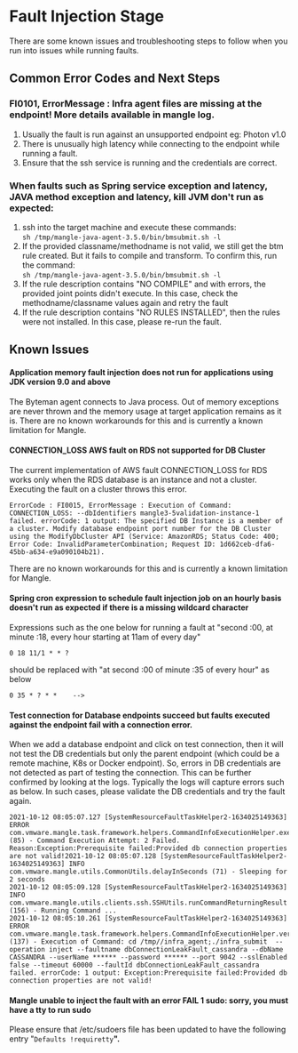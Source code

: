 # Fault Injection Stage

There are some known issues and troubleshooting steps to follow when you run into issues while running faults.

## **Common Error Codes and Next Steps**

### FI0101, ErrorMessage : Infra agent files are missing at the endpoint! More details available in mangle log.

1. Usually the fault is run against an unsupported endpoint eg: Photon v1.0
2. There is unusually high latency while connecting to the endpoint while running a fault.
3. Ensure that the ssh service is running and the credentials are correct.

### **When faults such as** Spring service exception and latency, JAVA method exception and latency, kill JVM don't run as expected:

1. ssh into the target machine and execute these commands:\
   &#x20;      `sh /tmp/mangle-java-agent-3.5.0/bin/bmsubmit.sh -l`
2. If the provided classname/methodname is not valid, we still get the btm rule created. But it fails to compile and transform. To confirm this, run the command:\
   &#x20;  `sh /tmp/mangle-java-agent-3.5.0/bin/bmsubmit.sh -l`
3. If the rule description contains "NO COMPILE" and with errors, the provided joint points didn't execute. In this case, check the methodname/classname values again and retry the fault
4. If the rule description contains "NO RULES INSTALLED", then the rules were not installed. In this case, please  re-run the fault.

## **Known Issues**

#### Application memory fault injection does not run for applications using JDK version 9.0 and above

The Byteman agent connects to Java process. Out of memory exceptions are never thrown and the memory usage at target application remains as it is. There are no known workarounds for this and is currently a known limitation for Mangle.

#### CONNECTION\_LOSS AWS fault on RDS not supported for DB Cluster

The current implementation of AWS fault CONNECTION\_LOSS for RDS works only when the RDS database is an instance and not a cluster. Executing the fault on a cluster throws this error.

```
ErrorCode : FI0015, ErrorMessage : Execution of Command: CONNECTION_LOSS: --dbIdentifiers mangle3-5validation-instance-1 failed. errorCode: 1 output: The specified DB Instance is a member of a cluster. Modify database endpoint port number for the DB Cluster using the ModifyDbCluster API (Service: AmazonRDS; Status Code: 400; Error Code: InvalidParameterCombination; Request ID: 1d662ceb-dfa6-45bb-a634-e9a090104b21).
```

There are no known workarounds for this and is currently a known limitation for Mangle.

#### Spring cron expression to schedule fault injection job on an hourly basis doesn't run as expected if there is a missing wildcard character

Expressions such as the one below for running a fault at "second :00, at minute :18, every hour starting at 11am of every day"

```
0 18 11/1 * * ? 
```

should be replaced with "at second :00 of minute :35 of every hour" as below

```
0 35 * ? * *    --> 
```

#### Test connection for Database endpoints succeed but faults executed against the endpoint fail with a connection error.

When we add a database endpoint and click on test connection, then it will not test the DB credentials but only the parent endpoint (which could be a remote machine, K8s or Docker endpoint). So, errors in DB credentials are not detected as part of testing the connection. This can be further confirmed by looking at the logs. Typically the logs will capture errors such as below. In such cases, please validate the DB credentials and try the fault again.

```
2021-10-12 08:05:07.127 [SystemResourceFaultTaskHelper2-1634025149363] ERROR com.vmware.mangle.task.framework.helpers.CommandInfoExecutionHelper.executeRetriableCommand (85) - Command Execution Attempt: 2 Failed. Reason:Exception:Prerequisite failed:Provided db connection properties are not valid!2021-10-12 08:05:07.128 [SystemResourceFaultTaskHelper2-1634025149363] INFO  com.vmware.mangle.utils.CommonUtils.delayInSeconds (71) - Sleeping for 2 seconds
2021-10-12 08:05:09.128 [SystemResourceFaultTaskHelper2-1634025149363] INFO  com.vmware.mangle.utils.clients.ssh.SSHUtils.runCommandReturningResult (156) - Running Command ...
2021-10-12 08:05:10.261 [SystemResourceFaultTaskHelper2-1634025149363] ERROR com.vmware.mangle.task.framework.helpers.CommandInfoExecutionHelper.verifyExpectedFailures (137) - Execution of Command: cd /tmp//infra_agent;./infra_submit  --operation inject --faultname dbConnectionLeakFault_cassandra --dbName CASSANDRA --userName ****** --password ****** --port 9042 --sslEnabled false --timeout 60000 --faultId dbConnectionLeakFault_cassandra failed. errorCode: 1 output: Exception:Prerequisite failed:Provided db connection properties are not valid!
```

#### Mangle unable to inject the fault with an error **FAIL 1 sudo: sorry, you must have a tty to run sudo**

&#x20;Please ensure that /etc/sudoers file has been updated to have the following entry "`Defaults !requiretty`**".**
